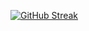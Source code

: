 [![GitHub Streak](https://github-readme-streak-stats.herokuapp.com?user=Nujsvart&theme=github-dark&hide_border=true&date_format=M%20j%5B%2C%20Y%5D)](https://git.io/streak-stats)

<!--
**Nujsvart/nujsvart** is a ✨ _special_ ✨ repository because its `README.md` (this file) appears on your GitHub profile.

Here are some ideas to get you started:

- 🔭 I’m currently working on ...
- 🌱 I’m currently learning ...
- 👯 I’m looking to collaborate on ...
- 🤔 I’m looking for help with ...
- 💬 Ask me about ...
- 📫 How to reach me: ...
- 😄 Pronouns: ...
- ⚡ Fun fact: ...
-->
